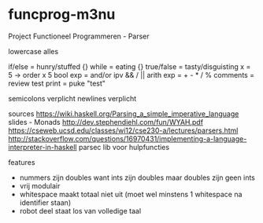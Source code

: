 # funcprog-m3nu
Project Functioneel Programmeren - Parser

lowercase alles

if/else = hunry/stuffed {}
while = eating {}
true/false = tasty/disguisting
x = 5    -> order x 5
bool exp = and/or ipv && / ||
arith exp = + - * / %
comments = review test
print = puke "test"

semicolons verplicht
newlines verplicht

sources
https://wiki.haskell.org/Parsing_a_simple_imperative_language
slides - Monads
http://dev.stephendiehl.com/fun/WYAH.pdf
https://cseweb.ucsd.edu/classes/wi12/cse230-a/lectures/parsers.html
http://stackoverflow.com/questions/16970431/implementing-a-language-interpreter-in-haskell
parsec lib voor hulpfuncties

features
- nummers zijn doubles want ints zijn doubles maar doubles zijn geen ints
- vrij modulair
- whitespace maakt totaal niet uit (moet wel minstens 1 whitespace na identifier staan)
- robot deel staat los van volledige taal
